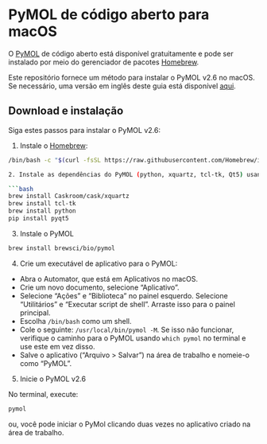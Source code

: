 # PyMOL de código aberto para macOS

O [PyMOL](https://pymol.org) de código aberto está disponível gratuitamente e pode ser instalado por meio do gerenciador de pacotes [Homebrew](https://brew.sh/).

Este repositório fornece um método para instalar o PyMOL v2.6 no macOS. Se necessário, uma versão em inglês deste guia está disponível [aqui](https://github.com/cnpem/PyMOL4macOS/blob/main/README.md).

## Download e instalação

Siga estes passos para instalar o PyMOL v2.6:

1. Instale o [Homebrew](https://brew.sh/):

```bash
/bin/bash -c "$(curl -fsSL https://raw.githubusercontent.com/Homebrew/install/HEAD/install.sh)"

2. Instale as dependências do PyMOL (python, xquartz, tcl-tk, Qt5) usando o Homebrew:

```bash
brew install Caskroom/cask/xquartz
brew install tcl-tk
brew install python
pip install pyqt5
```

3. Instale o PyMOL

```bash
brew install brewsci/bio/pymol
```

4. Crie um executável de aplicativo para o PyMOL:

- Abra o Automator, que está em Aplicativos no macOS.
- Crie um novo documento, selecione “Aplicativo”.
- Selecione “Ações” e “Biblioteca” no painel esquerdo. Selecione “Utilitários” e “Executar script de shell”. Arraste isso para o painel principal.
- Escolha `/bin/bash` como um shell.
- Cole o seguinte: `/usr/local/bin/pymol -M`. Se isso não funcionar, verifique o caminho para o PyMOL usando `which pymol` no terminal e use este em vez disso.
- Salve o aplicativo (“Arquivo > Salvar”) na área de trabalho e nomeie-o como “PyMOL”.

5. Inicie o PyMOL v2.6

No terminal, execute:

```bash
pymol
```

ou, você pode iniciar o PyMol clicando duas vezes no aplicativo criado na área de trabalho.
